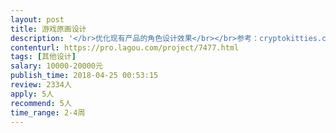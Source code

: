 ```yaml
---                
layout: post       
title: 游戏原画设计           
description: '</br>优化现有产品的角色设计效果</br></br>参考：cryptokitties.co</br>         etmon.cc/market</br></br>人员要求：</br></br>1、能熟练使用及掌握Photoshop，Painter，3Dmax等软件； </br></br>2、有很强的手绘能力，热爱游戏，沟通及学习能力强，有责任心，有良好的团队精神； </br></br>3、有深厚的色彩和造型基础,能迅速准确地表达出设定要求的人物； </br></br>4、有大型网游研发经验优先； </br></br>5、附上能证明您能力的相关作品。</br>'     
contenturl: https://pro.lagou.com/project/7477.html      
tags: [其他设计]            
salary: 10000-20000元          
publish_time: 2018-04-25 00:53:15         
review: 2334人                   
apply: 5人                   
recommend: 5人                   
time_range: 2-4周              
---                 
```

